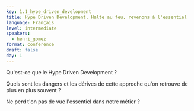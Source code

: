 ```yaml
---
key: 1.1_hype_driven_development
title: Hype Driven Development, Halte au feu, revenons à l'essentiel
language: Français
level: intermediate
speakers:
  - henri_gomez
format: conference
draft: false
day: 1
---
```

Qu'est-ce que le Hype Driven Development ?

Quels sont les dangers et les dérives de cette approche qu'on retrouve de plus en plus souvent ?

Ne perd t'on pas de vue l'essentiel dans notre métier ?


